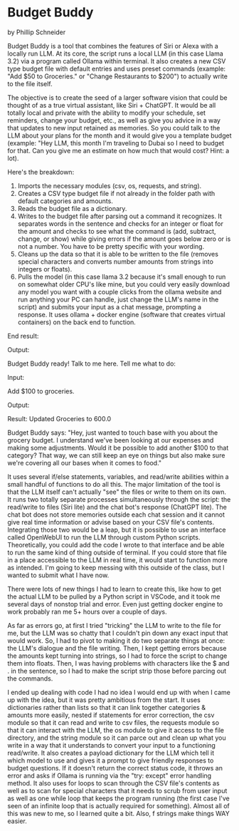 # Budget Buddy

by Phillip Schneider

Budget Buddy is a tool that combines the features of Siri or Alexa with a locally run LLM. At its core, the script runs a local LLM (in this case Llama 3.2) via a program called Ollama within terminal. It also creates a new CSV type budget file with default entries and uses preset commands (example: "Add $50 to Groceries." or "Change Restaurants to $200") to actually write to the file itself.

The objective is to create the seed of a larger software vision that could be thought of as a true virtual assistant, like Siri + ChatGPT. It would be all totally local and private with the ability to modify your schedule, set reminders, change your budget, etc., as well as give you advice in a way that updates to new input retained as memories. So you could talk to the LLM about your plans for the month and it would give you a template budget (example: "Hey LLM, this month I'm traveling to Dubai so I need to budget for that. Can you give me an estimate on how much that would cost? Hint: a lot).

Here's the breakdown:

1. Imports the necessary modules (csv, os, requests, and string).
2. Creates a CSV type budget file if not already in the folder path with default categories and amounts.
3. Reads the budget file as a dictionary.
4. Writes to the budget file after parsing out a command it recognizes. It separates words in the sentence and checks for an integer or float for the amount and checks to see what the command is (add, subtract, change, or show) while giving errors if the amount goes below zero or is not a number. You have to be pretty specific with your wording.
5. Cleans up the data so that it is able to be written to the file (removes special characters and converts number amounts from strings into integers or floats).
6. Pulls the model (in this case llama 3.2 because it's small enough to run on somewhat older CPU's like mine, but you could very easily download any model you want with a couple clicks from the ollama website and run anything your PC can handle, just change the LLM's name in the script) and submits your input as a chat message, prompting a response. It uses ollama + docker engine (software that creates virtual containers) on the back end to function.

End result:

Output:

Budget Buddy ready! Talk to me here.
Tell me what to do: 

Input:

Add $100 to groceries.

Output:

Result: Updated Groceries to 600.0

Budget Buddy says: "Hey, just wanted to touch base with you about the grocery budget. I understand we've been looking at our expenses and making some adjustments. Would it be possible to add another $100 to that category? That way, we can still keep an eye on things but also make sure we're covering all our bases when it comes to food."

It uses several if/else statements, variables, and read/write abilities within a small handful of functions to do all this.
The major limitation of the tool is that the LLM itself can't actually "see" the files or write to them on its own. It runs two totally separate processes simultaneously through the script: the read/write to files (Siri lite) and the chat bot's response (ChatGPT lite). The chat bot does not store memories outside each chat session and it cannot give real time information or advise based on your CSV file's contents. Integrating those two would be a leap, but it is possible to use an interface called OpenWebUI to run the LLM through custom Python scripts. Theoretically, you could add the code I wrote to that interface and be able to run the same kind of thing outside of terminal. If you could store that file in a place accessible to the LLM in real time, it would start to function more as intended. I'm going to keep messing with this outside of the class, but I wanted to submit what I have now.

There were lots of new things I had to learn to create this, like how to get the actual LLM to be pulled by a Python script in VSCode, and it took me several days of nonstop trial and error. Even just getting docker engine to work probably ran me 5+ hours over a couple of days.

As far as errors go, at first I tried "tricking" the LLM to write to the file for me, but the LLM was so chatty that I couldn't pin down any exact input that would work. So, I had to pivot to making it do two separate things at once: the LLM's dialogue and the file writing. Then, I kept getting errors because the amounts kept turning into strings, so I had to force the script to change them into floats. Then, I was having problems with characters like the $ and . in the sentence, so I had to make the script strip those before parcing out the commands. 

I ended up dealing with code I had no idea I would end up with when I came up with the idea, but it was pretty ambitious from the start. It uses dictionaries rather than lists so that it can link together categories & amounts more easily, nested if statements for error correction, the csv module so that it can read and write to csv files, the requests module so that it can interact with the LLM, the os module to give it access to the file directory, and the string module so it can parce out and clean up what you write in a way that it understands to convert your input to a functioning read/write. It also creates a payload dictionary for the LLM which tell it which model to use and gives it a prompt to give friendly responses to budget questions.  If it doesn't return the correct status code, it throws an error and asks if Ollama is running via the "try: except" error handling method. It also uses for loops to scan through the CSV file's contents as well as to scan for special characters that it needs to scrub from user input as well as one while loop that keeps the program running (the first case I've seen of an infinite loop that is actually required for something). Almost all of this was new to me, so I learned quite a bit. Also, f strings make things WAY easier.
